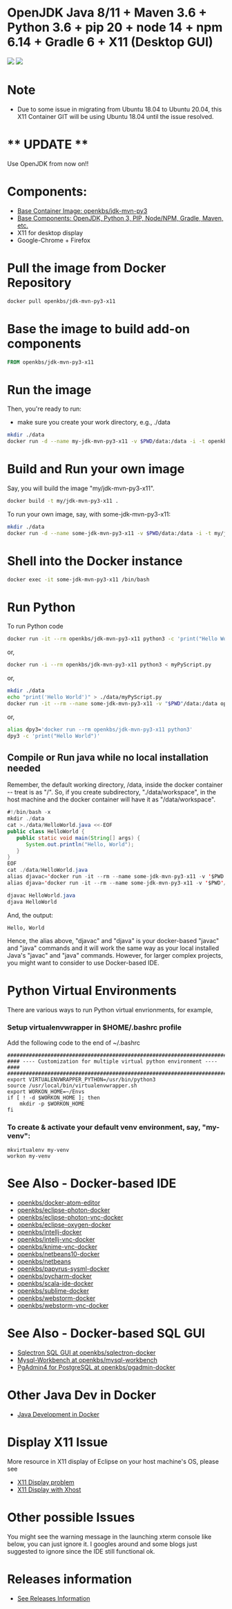 # OpenJDK Java 8/11 + Maven 3.6 + Python 3.6 + pip 20 + node 14 + npm 6.14 + Gradle 6 + X11 (Desktop GUI)
[![](https://images.microbadger.com/badges/image/openkbs/jdk-mvn-py3-x11.svg)](https://microbadger.com/images/openkbs/jdk-mvn-py3-x11 "Get your own image badge on microbadger.com") [![](https://images.microbadger.com/badges/version/openkbs/jdk-mvn-py3-x11.svg)](https://microbadger.com/images/openkbs/jdk-mvn-py3-x11 "Get your own version badge on microbadger.com")

# Note
* Due to some issue in migrating from Ubuntu 18.04 to Ubuntu 20.04, this X11 Container GIT will be using Ubuntu 18.04 until the issue resolved.

# ** UPDATE **
Use OpenJDK from now on!!

# Components:
* [Base Container Image: openkbs/jdk-mvn-py3](https://github.com/DrSnowbird/jdk-mvn-py3#openjdk-java-811--maven-36--python-38---pip-20--node-14--npm-6--gradle-6)
* [Base Components: OpenJDK, Python 3, PIP, Node/NPM, Gradle, Maven, etc.](https://github.com/DrSnowbird/jdk-mvn-py3#components)
* X11 for desktop display
* Google-Chrome + Firefox

# Pull the image from Docker Repository

```bash
docker pull openkbs/jdk-mvn-py3-x11
```

# Base the image to build add-on components

```Dockerfile
FROM openkbs/jdk-mvn-py3-x11
```

# Run the image

Then, you're ready to run:
- make sure you create your work directory, e.g., ./data

```bash
mkdir ./data
docker run -d --name my-jdk-mvn-py3-x11 -v $PWD/data:/data -i -t openkbs/jdk-mvn-py3-x11
```

# Build and Run your own image
Say, you will build the image "my/jdk-mvn-py3-x11".

```bash
docker build -t my/jdk-mvn-py3-x11 .
```

To run your own image, say, with some-jdk-mvn-py3-x11:

```bash
mkdir ./data
docker run -d --name some-jdk-mvn-py3-x11 -v $PWD/data:/data -i -t my/jdk-mvn-py3
```

# Shell into the Docker instance

```bash
docker exec -it some-jdk-mvn-py3-x11 /bin/bash
```

# Run Python

To run Python code

```bash
docker run -it --rm openkbs/jdk-mvn-py3-x11 python3 -c 'print("Hello World")'
```

or,

```bash
docker run -i --rm openkbs/jdk-mvn-py3-x11 python3 < myPyScript.py
```

or,

```bash
mkdir ./data
echo "print('Hello World')" > ./data/myPyScript.py
docker run -it --rm --name some-jdk-mvn-py3-x11 -v "$PWD"/data:/data openkbs/jdk-mvn-py3-x11 python3 myPyScript.py
```

or,

```bash
alias dpy3='docker run --rm openkbs/jdk-mvn-py3-x11 python3'
dpy3 -c 'print("Hello World")'
```

## Compile or Run java while no local installation needed
Remember, the default working directory, /data, inside the docker container -- treat is as "/".
So, if you create subdirectory, "./data/workspace", in the host machine and
the docker container will have it as "/data/workspace".

```java
#!/bin/bash -x
mkdir ./data
cat >./data/HelloWorld.java <<-EOF
public class HelloWorld {
   public static void main(String[] args) {
      System.out.println("Hello, World");
   }
}
EOF
cat ./data/HelloWorld.java
alias djavac='docker run -it --rm --name some-jdk-mvn-py3-x11 -v '$PWD'/data:/data openkbs/jdk-mvn-py3-x11 javac'
alias djava='docker run -it --rm --name some-jdk-mvn-py3-x11 -v '$PWD'/data:/data openkbs/jdk-mvn-py3-x11 java'

djavac HelloWorld.java
djava HelloWorld
```
And, the output:
```
Hello, World
```
Hence, the alias above, "djavac" and "djava" is your docker-based "javac" and "java" commands and
it will work the same way as your local installed Java's "javac" and "java" commands.
However, for larger complex projects, you might want to consider to use Docker-based IDE.


# Python Virtual Environments
There are various ways to run Python virtual envrionments, for example,

### Setup virtualenvwrapper in $HOME/.bashrc profile
Add the following code to the end of ~/.bashrc
```
#########################################################################
#### ---- Customization for multiple virtual python environment ---- ####
#########################################################################
export VIRTUALENVWRAPPER_PYTHON=/usr/bin/python3
source /usr/local/bin/virtualenvwrapper.sh
export WORKON_HOME=~/Envs
if [ ! -d $WORKON_HOME ]; then
    mkdir -p $WORKON_HOME
fi
```

### To create & activate your default venv environment, say, "my-venv":
```
mkvirtualenv my-venv
workon my-venv
```

# See Also - Docker-based IDE
* [openkbs/docker-atom-editor](https://hub.docker.com/r/openkbs/docker-atom-editor/)
* [openkbs/eclipse-photon-docker](https://hub.docker.com/r/openkbs/eclipse-photon-docker/)
* [openkbs/eclipse-photon-vnc-docker](https://hub.docker.com/r/openkbs/eclipse-photon-vnc-docker/)
* [openkbs/eclipse-oxygen-docker](https://hub.docker.com/r/openkbs/eclipse-oxygen-docker/)
* [openkbs/intellj-docker](https://hub.docker.com/r/openkbs/intellij-docker/)
* [openkbs/intellj-vnc-docker](https://hub.docker.com/r/openkbs/intellij-vnc-docker/)
* [openkbs/knime-vnc-docker](https://hub.docker.com/r/openkbs/knime-vnc-docker/)
* [openkbs/netbeans10-docker](https://hub.docker.com/r/openkbs/netbeans10-docker/)
* [openkbs/netbeans](https://hub.docker.com/r/openkbs/netbeans/)
* [openkbs/papyrus-sysml-docker](https://hub.docker.com/r/openkbs/papyrus-sysml-docker/)
* [openkbs/pycharm-docker](https://hub.docker.com/r/openkbs/pycharm-docker/)
* [openkbs/scala-ide-docker](https://hub.docker.com/r/openkbs/scala-ide-docker/)
* [openkbs/sublime-docker](https://hub.docker.com/r/openkbs/sublime-docker/)
* [openkbs/webstorm-docker](https://hub.docker.com/r/openkbs/webstorm-docker/)
* [openkbs/webstorm-vnc-docker](https://hub.docker.com/r/openkbs/webstorm-vnc-docker/)

# See Also - Docker-based SQL GUI
* [Sqlectron SQL GUI at openkbs/sqlectron-docker](https://hub.docker.com/r/openkbs/sqlectron-docker/)
* [Mysql-Workbench at openkbs/mysql-workbench](https://hub.docker.com/r/openkbs/mysql-workbench/)
* [PgAdmin4 for PostgreSQL at openkbs/pgadmin-docker](https://hub.docker.com/r/openkbs/pgadmin-docker/)

# Other Java Dev in Docker
* [Java Development in Docker](https://blog.giantswarm.io/getting-started-with-java-development-on-docker/)

# Display X11 Issue
More resource in X11 display of Eclipse on your host machine's OS, please see
* [X11 Display problem](https://askubuntu.com/questions/871092/failed-to-connect-to-mir-failed-to-connect-to-server-socket-no-such-file-or-di)
* [X11 Display with Xhost](http://www.ethicalhackx.com/fix-gtk-warning-cannot-open-display/)

# Other possible Issues
You might see the warning message in the launching xterm console like below, you can just ignore it. I googles around and some blogs just suggested to ignore since the IDE still functional ok.

# Releases information
* [See Releases Information](https://github.com/DrSnowbird/jdk-mvn-py3#releases-information)


